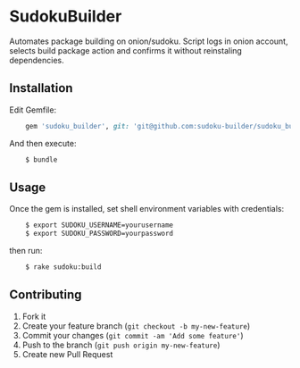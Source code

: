 # SudokuBuilder

Automates package building on onion/sudoku. Script logs in onion account,
selects build package action and confirms it without reinstaling dependencies.

## Installation

Edit Gemfile:

```ruby
    gem 'sudoku_builder', git: 'git@github.com:sudoku-builder/sudoku_builder.git'
```

And then execute:
```bash
    $ bundle
```
## Usage

Once the gem is installed, set shell environment variables with credentials:
```bash
    $ export SUDOKU_USERNAME=yourusername
    $ export SUDOKU_PASSWORD=yourpassword
```
then run:
```bash
    $ rake sudoku:build
```
## Contributing

1. Fork it
2. Create your feature branch (`git checkout -b my-new-feature`)
3. Commit your changes (`git commit -am 'Add some feature'`)
4. Push to the branch (`git push origin my-new-feature`)
5. Create new Pull Request
